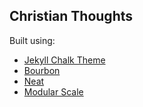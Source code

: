 ## Christian Thoughts

Built using:
  - [Jekyll Chalk Theme](https://github.com/nielsenramon/chalk)
  - [Bourbon](https://github.com/thoughtbot/bourbon)
  - [Neat](https://github.com/thoughtbot/neat)
  - [Modular Scale](https://github.com/modularscale/modularscale-sass)

  